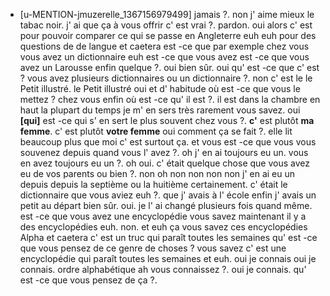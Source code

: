  * [u-MENTION-jmuzerelle_1367156979499]
	 jamais ?.
	 non j' aime mieux le tabac noir.
	 j' ai que ça à vous offrir c' est vrai ?.
	 pardon.
	 oui alors c' est pour pouvoir comparer ce qui se passe en Angleterre euh euh pour des questions de de langue et caetera est -ce que par exemple chez vous vous avez un dictionnaire euh est -ce que vous avez est -ce que vous avez un Larousse enfin quelque ?.
	 oui bien sûr.
	 oui qu' est -ce que c' est ? vous avez plusieurs dictionnaires ou un dictionnaire ?.
	 non c' est le le Petit illustré.
	 le Petit illustré oui et d' habitude où est -ce que vous le mettez ? chez vous enfin où est -ce qu' il est ?.
	 il est dans la chambre en haut la plupart du temps je m' en sers très rarement vous savez.
	 oui **[qui]** est -ce qui s' en sert le plus souvent chez vous ?.
	 **c'** est plutôt **ma femme**.
	 c' est plutôt **votre femme** oui comment ça se fait ?.
	 elle lit beaucoup plus que moi c' est surtout ça.
	 et vous est -ce que vous vous souvenez depuis quand vous l' avez ?.
	 oh j' en ai toujours eu un.
	 vous en avez toujours eu un ?.
	 oh oui.
	 c' était quelque chose que vous avez eu de vos parents ou bien ?.
	 non oh non non non non j' en ai eu un depuis depuis la septième ou la huitième certainement.
	 c' était le dictionnaire que vous aviez euh ?.
	 que j' avais à l' école enfin j' avais un petit au départ bien sûr.
	 oui.
	 je l' ai changé plusieurs fois quand même.
	 est -ce que vous avez une encyclopédie vous savez maintenant il y a des encyclopédies euh.
	 non.
	 et euh ça vous savez ces encyclopédies Alpha et caetera c' est un truc qui paraît toutes les semaines qu' est -ce que vous pensez de ce genre de choses ? vous savez c' est une encyclopédie qui paraît toutes les semaines et euh.
	 oui je connais oui je connais.
	 ordre alphabétique ah vous connaissez ?.
	 oui je connais.
	 qu' est -ce que vous pensez de ça ?.
	
